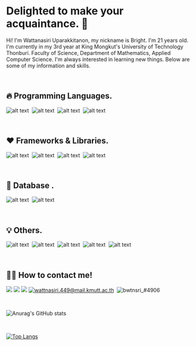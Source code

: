 # Delighted to make your acquaintance. 👋
Hi! I'm Wattanasiri Uparakkitanon, my nickname is Bright. I'm 21 years old. I'm currently in my 3rd year at King Mongkut's University of Technology Thonburi. Faculty of Science, Department of Mathematics, Applied Computer Science. I'm always interested in learning new things. Below are some of my information and skills.

<br/>

## 🔥 Programming Languages.
![alt text](https://img.icons8.com/color/48/000000/dart.png)&nbsp;
![alt text](https://img.icons8.com/color/48/000000/javascript--v1.png)&nbsp;
![alt text](https://img.icons8.com/fluent/50/000000/python.png)&nbsp;
![alt text](https://img.icons8.com/color/48/000000/c-programming.png)&nbsp;

<br/>

## ❤️ Frameworks & Libraries.
![alt text](https://img.icons8.com/color/48/000000/flutter.png)&nbsp;
![alt text](https://img.icons8.com/color/48/000000/react.png)&nbsp;
![alt text](https://img.icons8.com/color/48/000000/nodejs.png)&nbsp;
![alt text](https://img.icons8.com/color/48/000000/bootstrap.png)&nbsp;

<br/>

## 📙 Database .
![alt text](https://img.icons8.com/color/48/000000/mongodb.png)&nbsp;
![alt text](https://img.icons8.com/color/48/000000/mysql-logo.png)&nbsp;

<br/>

## 💡 Others.
![alt text](https://img.icons8.com/color/48/000000/html-5--v1.png)&nbsp;
![alt text](https://img.icons8.com/color/48/000000/css3.png)&nbsp;
![alt text](https://img.icons8.com/color/48/000000/git.png)&nbsp;
![alt text](https://img.icons8.com/color/48/000000/figma--v1.png)&nbsp;
![alt text](https://img.icons8.com/color/48/000000/adobe-xd--v1.png)&nbsp;

<br/>

## 🙎‍♂️ How to contact me!
<p align="left">
    <a href = "https://www.facebook.com/bright.smart.zaza/" target="_blank" ><img src="https://img.icons8.com/fluent/48/000000/facebook.png" /></a>
    <a href = "https://www.instagram.com/bwtnsri_/" target="_blank" ><img src="https://img.icons8.com/fluent/48/000000/instagram-new.png" /></a>
    <a href = "https://www.linkedin.com/in/wattanasiri-uparakkitanon-903b88225/" target="_blank" ><img src="https://img.icons8.com/color/48/000000/linkedin.png" /></a>
    <a href = "mailto: wattnasiri.449@mail.kmutt.ac.th"><img src="https://img.icons8.com/color/48/000000/gmail-new.png" alt="wattnasiri.449@mail.kmutt.ac.th" title="wattnasiri.449@mail.kmutt.ac.th" /></a>&nbsp
    <a><img src="https://img.icons8.com/color/48/000000/discord--v2.png" alt="bwtnsri_#4906" title="bwtnsri_#4906"></a>
</p>

<br/>

![Anurag's GitHub stats](https://github-readme-stats.vercel.app/api?username=wattanasiri&show_icons=true&theme=white)

<br/>

[![Top Langs](https://github-readme-stats.vercel.app/api/top-langs/?username=wattanasiri&layout=compact)](https://github.com/anuraghazra/github-readme-stats)



<!--
**wattanasiri/wattanasiri** is a ✨ _special_ ✨ repository because its `README.md` (this file) appears on your GitHub profile.

Here are some ideas to get you started:

- 🔭 I’m currently working on ...
- 🌱 I’m currently learning ...
- 👯 I’m looking to collaborate on ...
- 🤔 I’m looking for help with ...
- 💬 Ask me about ...
- 📫 How to reach me: ...
- 😄 Pronouns: ...
- ⚡ Fun fact: ...
-->
